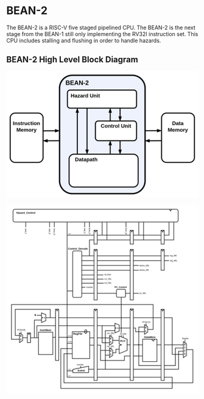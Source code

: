 # BEAN-2

The BEAN-2 is a RISC-V five staged pipelined CPU. The BEAN-2 is the next stage from the BEAN-1 still only implementing the RV32I instruction set. This CPU includes stalling and flushing in order to handle hazards. 

## BEAN-2 High Level Block Diagram

![BEAN-2](assets/BEAN-2_High_Level_Diagram.png)

![BEAN-2](assets/BEAN-2.png)